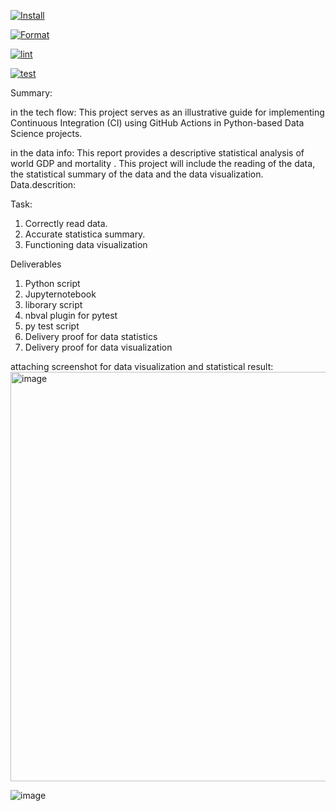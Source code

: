 [![Install](https://github.com/dumeixiang/individual-project/actions/workflows/install.yml/badge.svg)](https://github.com/dumeixiang/individual-project/actions/workflows/install.yml)

[![Format](https://github.com/dumeixiang/individual-project/actions/workflows/format.yml/badge.svg)](https://github.com/dumeixiang/individual-project/actions/workflows/format.yml)

[![lint](https://github.com/dumeixiang/individual-project/actions/workflows/lint.yml/badge.svg)](https://github.com/dumeixiang/individual-project/actions/workflows/lint.yml)

[![test](https://github.com/dumeixiang/individual-project/actions/workflows/test.yml/badge.svg)](https://github.com/dumeixiang/individual-project/actions/workflows/test.yml)

Summary:

in the tech flow:
This project serves as an illustrative guide for implementing Continuous Integration (CI) using GitHub Actions in Python-based Data Science projects. 

in the data info:
This report provides a descriptive statistical analysis of world GDP and mortality .
This project will include the reading of the data, the statistical summary of the data and the data visualization. 
Data.descrition:

Task:

1. Correctly read data.
2. Accurate statistica summary.
3. Functioning data visualization

Deliverables
1. Python script
2. Jupyternotebook
3. liborary script
5. nbval plugin for pytest
6. py test script
7. Delivery proof  for data statistics
8. Delivery proof for data visualization


attaching screenshot for data visualization and statistical result:
<img width="655" alt="image" src="https://github.com/dumeixiang/week2project/assets/141801043/2eb51d95-e606-416a-9ed1-3a8040f7f2fe">


![image](https://github.com/dumeixiang/week2project/assets/141801043/889ed27d-ecee-4c24-8034-ebdfd0f43898)



